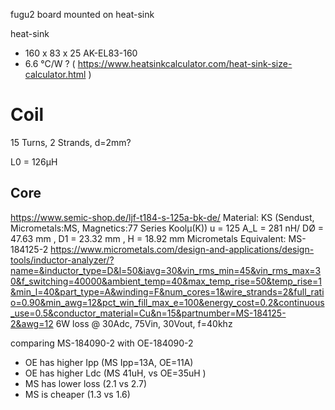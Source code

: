 fugu2 board mounted on heat-sink

heat-sink

- 160 x 83 x 25 AK-EL83-160
- 6.6 °C/W ? ( https://www.heatsinkcalculator.com/heat-sink-size-calculator.html )

# Coil


15 Turns, 2 Strands, d=2mm?

L0 = 126µH

## Core

https://www.semic-shop.de/ljf-t184-s-125a-bk-de/
Material: KS (Sendust, Micrometals:MS, Magnetics:77 Series Koolµ(K))
u = 125
A_L = 281 nH/
DØ = 47.63 mm , D1 = 23.32 mm , H = 18.92 mm
Micrometals Equivalent: MS-184125-2
https://www.micrometals.com/design-and-applications/design-tools/inductor-analyzer/?name=&inductor_type=D&l=50&iavg=30&vin_rms_min=45&vin_rms_max=30&f_switching=40000&ambient_temp=40&max_temp_rise=50&temp_rise=1&min_l=40&part_type=A&winding=F&num_cores=1&wire_strands=2&full_ratio=0.90&min_awg=12&pct_win_fill_max_e=100&energy_cost=0.2&continuous_use=0.5&conductor_material=Cu&n=15&partnumber=MS-184125-2&awg=12
6W loss @ 30Adc, 75Vin, 30Vout, f=40khz

comparing MS-184090-2 with OE-184090-2

* OE has higher Ipp (MS Ipp=13A, OE=11A)
* OE has higher Ldc (MS 41uH, vs OE=35uH )
* MS has lower loss (2.1 vs 2.7)
* MS is cheaper (1.3 vs 1.6)
